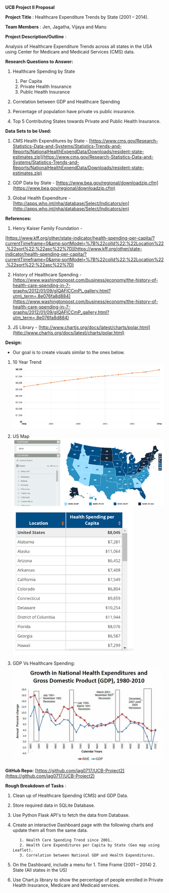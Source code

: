**UCB Project II Proposal**

**Project Title** : Healthcare Expenditure Trends by State (2001 – 2014).

**Team Members** : Jen, Jagatha, Vijaya and Manu

**Project Description/Outline** :

Analysis of Healthcare Expenditure Trends across all states in the USA using Center for Medicare and Medicaid Services (CMS) data.

**Research Questions to Answer:**

1. Healthcare Spending by State

      1. Per Capita
      2. Private Health Insurance
      3. Public Health Insurance

2. Correlation between GDP and Healthcare Spending
3. Percentage of population have private vs public insurance.
4. Top 5 Contributing States towards Private and Public Health Insurance.

**Data Sets to be Used:**

1. CMS Health Expenditures by State - [https://www.cms.gov/Research-Statistics-Data-and-Systems/Statistics-Trends-and-Reports/NationalHealthExpendData/Downloads/resident-state-estimates.zip](https://www.cms.gov/Research-Statistics-Data-and-Systems/Statistics-Trends-and-Reports/NationalHealthExpendData/Downloads/resident-state-estimates.zip)

2. GDP Data by State - [https://www.bea.gov/regional/downloadzip.cfm](https://www.bea.gov/regional/downloadzip.cfm)

3. Global Health Expenditure - [http://apps.who.int/nha/database/Select/Indicators/en](http://apps.who.int/nha/database/Select/Indicators/en)


**References:**
1. Henry Kaiser Family Foundation -

[https://www.kff.org/other/state-indicator/health-spending-per-capita/?currentTimeframe=0&amp;sortModel=%7B%22colId%22:%22Location%22,%22sort%22:%22asc%22%7D](https://www.kff.org/other/state-indicator/health-spending-per-capita/?currentTimeframe=0&amp;sortModel=%7B%22colId%22:%22Location%22,%22sort%22:%22asc%22%7D)

2. History of Healthcare Spending - [https://www.washingtonpost.com/business/economy/the-history-of-health-care-spending-in-7-graphs/2012/01/09/gIQAFlCCmP\_gallery.html?utm\_term=.8e076fa8d884](https://www.washingtonpost.com/business/economy/the-history-of-health-care-spending-in-7-graphs/2012/01/09/gIQAFlCCmP_gallery.html?utm_term=.8e076fa8d884)

3. JS Library - [http://www.chartjs.org/docs/latest/charts/polar.html](http://www.chartjs.org/docs/latest/charts/polar.html)

**Design:**

* Our goal is to create visuals similar to the ones below.

1. 10 Year Trend 
    ![png](images/10YearTrend.png)

2. US Map  
    ![png](images/Map.png)   ![png](images/Table.png)                                                   

3. GDP Vs Healthcare Spending:
    ![png](images/GDPvsHealthcare.PNG)

**GitHub Repo:**  [https://github.com/jag0717/UCB-Project2](https://github.com/jag0717/UCB-Project2)

**Rough Breakdown of Tasks** :

1. Clean up of Healthcare Spending (CMS) and GDP Data.
2. Store required data in SQLite Database.
3. Use Python Flask API&#39;s to fetch the data from Database.
4. Create an interactive Dashboard page with the following charts and update them all from the same data.

          1. Health Care Spending Trend since 2001.
          2. Health Care Expenditures per Capita by State (Geo map using Leaflet).
          3. Correlation between National GDP and Health Expenditures.

5. On the Dashboard, include a menu for
        1. Time Frame (2001 – 2014)
        2. State (All states in the US)
6. Use Chart.js library to show the percentage of people enrolled in Private Health Insurance, Medicare and Medicaid services.
